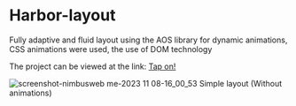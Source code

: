 # Harbor-layout
Fully adaptive and fluid layout using the AOS library for dynamic animations, CSS animations were used, the use of DOM technology

The project can be viewed at the link:
[Tap on!](https://sbl-igor.github.io/Harbor-layout/)

![screenshot-nimbusweb me-2023 11 08-16_00_53](https://github.com/sbl-igor/Harbor-layout/assets/80469915/38376279-3f7d-498a-9cde-8f9e5d230d78)
Simple layout (Without animations)
